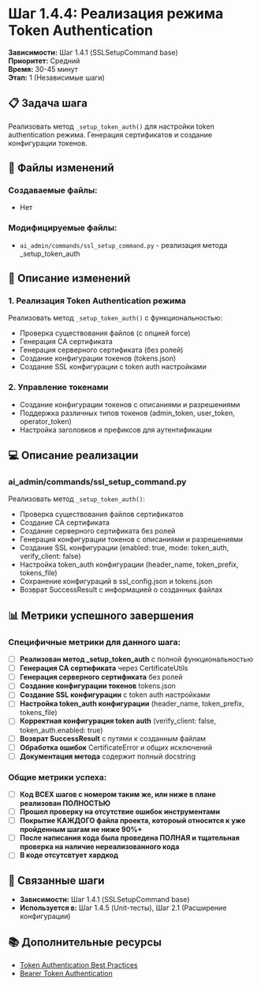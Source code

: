 # Шаг 1.4.4: Реализация режима Token Authentication

**Зависимости:** Шаг 1.4.1 (SSLSetupCommand base)  
**Приоритет:** Средний  
**Время:** 30-45 минут  
**Этап:** 1 (Независимые шаги)

## 📋 Задача шага

Реализовать метод `_setup_token_auth()` для настройки token authentication режима. Генерация сертификатов и создание конфигурации токенов.

## 📁 Файлы изменений

### Создаваемые файлы:
- Нет

### Модифицируемые файлы:
- `ai_admin/commands/ssl_setup_command.py` - реализация метода _setup_token_auth

## 🔧 Описание изменений

### 1. Реализация Token Authentication режима
Реализовать метод `_setup_token_auth()` с функциональностью:
- Проверка существования файлов (с опцией force)
- Генерация CA сертификата
- Генерация серверного сертификата (без ролей)
- Создание конфигурации токенов (tokens.json)
- Создание SSL конфигурации с token auth настройками

### 2. Управление токенами
- Создание конфигурации токенов с описаниями и разрешениями
- Поддержка различных типов токенов (admin_token, user_token, operator_token)
- Настройка заголовков и префиксов для аутентификации

## 💻 Описание реализации

### ai_admin/commands/ssl_setup_command.py
Реализовать метод `_setup_token_auth()`:
- Проверка существования файлов сертификатов
- Создание CA сертификата
- Создание серверного сертификата без ролей
- Генерация конфигурации токенов с описаниями и разрешениями
- Создание SSL конфигурации (enabled: true, mode: token_auth, verify_client: false)
- Настройка token_auth конфигурации (header_name, token_prefix, tokens_file)
- Сохранение конфигураций в ssl_config.json и tokens.json
- Возврат SuccessResult с информацией о созданных файлах

## 📊 Метрики успешного завершения

### Специфичные метрики для данного шага:
- [ ] **Реализован метод _setup_token_auth** с полной функциональностью
- [ ] **Генерация CA сертификата** через CertificateUtils
- [ ] **Генерация серверного сертификата** без ролей
- [ ] **Создание конфигурации токенов** tokens.json
- [ ] **Создание SSL конфигурации** с token auth настройками
- [ ] **Настройка token_auth конфигурации** (header_name, token_prefix, tokens_file)
- [ ] **Корректная конфигурация token auth** (verify_client: false, token_auth.enabled: true)
- [ ] **Возврат SuccessResult** с путями к созданным файлам
- [ ] **Обработка ошибок** CertificateError и общих исключений
- [ ] **Документация метода** содержит полный docstring

### Общие метрики успеха:
- [ ] **Код ВСЕХ шагов с номером таким же, или ниже в плане реализован ПОЛНОСТЬЮ**
- [ ] **Прошел проверку на отсутствие ошибок инструментами**
- [ ] **Покрытие КАЖДОГО файла проекта, котороый относится к уже пройденным шагам не ниже 90%+**
- [ ] **После написания кода была проведена ПОЛНАЯ и тщательная проверка на наличие нереализованного кода**
- [ ] **В коде отсутсвтует хардкод**

## 🔗 Связанные шаги

- **Зависимости:** Шаг 1.4.1 (SSLSetupCommand base)
- **Используется в:** Шаг 1.4.5 (Unit-тесты), Шаг 2.1 (Расширение конфигурации)

## 📚 Дополнительные ресурсы

- [Token Authentication Best Practices](https://auth0.com/blog/a-look-at-the-latest-draft-for-jwt-bcp/)
- [Bearer Token Authentication](https://tools.ietf.org/html/rfc6750)
